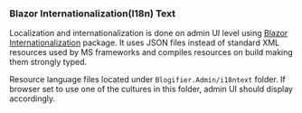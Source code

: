 ### Blazor Internationalization(I18n) Text

Localization and internationalization is done on admin UI level using 
[Blazor Internationalization](https://github.com/jsakamoto/Toolbelt.Blazor.I18nText) package. 
It uses JSON files instead of standard XML resources used by MS frameworks and compiles resources on build making them strongly typed.

Resource language files located under `Blogifier.Admin/i18ntext` folder. 
If browser set to use one of the cultures in this folder, admin UI should display accordingly.